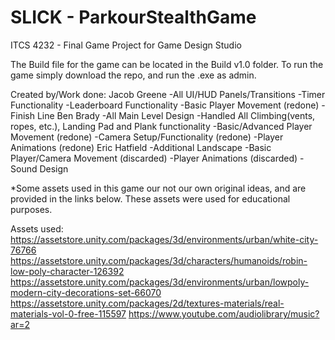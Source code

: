 # SLICK - ParkourStealthGame
ITCS 4232 - Final Game Project for Game Design Studio

The Build file for the game can be located in the Build v1.0 folder.
To run the game simply download the repo, and run the .exe as admin.

Created by/Work done:
Jacob Greene
	-All UI/HUD Panels/Transitions
	-Timer Functionality
	-Leaderboard Functionality
	-Basic Player Movement (redone)
	-Finish Line
Ben Brady
	-All Main Level Design
	-Handled All Climbing(vents, ropes, etc.), Landing Pad and Plank functionality
	-Basic/Advanced Player Movement (redone)
	-Camera Setup/Functionality (redone)
	-Player Animations (redone)
Eric Hatfield
	-Additional Landscape
	-Basic Player/Camera Movement (discarded)
	-Player Animations (discarded)
	-Sound Design

*Some assets used in this game our not our own original ideas, and are provided in the links below.
These assets were used for educational purposes.

Assets used:
https://assetstore.unity.com/packages/3d/environments/urban/white-city-76766
https://assetstore.unity.com/packages/3d/characters/humanoids/robin-low-poly-character-126392
https://assetstore.unity.com/packages/3d/environments/urban/lowpoly-modern-city-decorations-set-66070
https://assetstore.unity.com/packages/2d/textures-materials/real-materials-vol-0-free-115597
https://www.youtube.com/audiolibrary/music?ar=2
